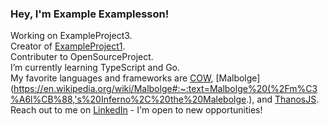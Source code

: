 ### Hey, I'm Example Examplesson!

Working on ExampleProject3.<br/>
Creator of [ExampleProject1](https://github.com/CTASam/ExampleProject1).<br/>
Contributer to OpenSourceProject.<br/>
I’m currently learning TypeScript and Go.<br/>
My favorite languages and frameworks are [COW](https://esolangs.org/wiki/COW), [Malbolge](https://en.wikipedia.org/wiki/Malbolge#:~:text=Malbolge%20(%2Fm%C3%A6l%CB%88,'s%20Inferno%2C%20the%20Malebolge.), and [ThanosJS](https://thanosjs.org/).
Reach out to me on [LinkedIn](https://www.linkedin.com/school/coding-temple/) - I'm open to new opportunities!<br/>

